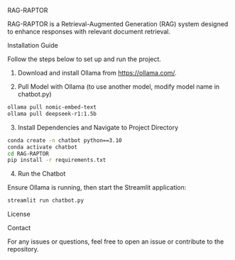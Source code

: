RAG-RAPTOR

RAG-RAPTOR is a Retrieval-Augmented Generation (RAG) system designed to enhance responses with relevant document retrieval.

Installation Guide

Follow the steps below to set up and run the project.

1. Download and install Ollama from https://ollama.com/.

2. Pull Model with Ollama (to use another model, modify model name in chatbot.py)
```sh
ollama pull nomic-embed-text
ollama pull deepseek-r1:1.5b
```

3. Install Dependencies and Navigate to Project Directory
```sh
conda create -n chatbot python==3.10
conda activate chatbot
cd RAG-RAPTOR
pip install -r requirements.txt
```

4. Run the Chatbot

Ensure Ollama is running, then start the Streamlit application:
```sh
streamlit run chatbot.py
```
License

Contact

For any issues or questions, feel free to open an issue or contribute to the repository.